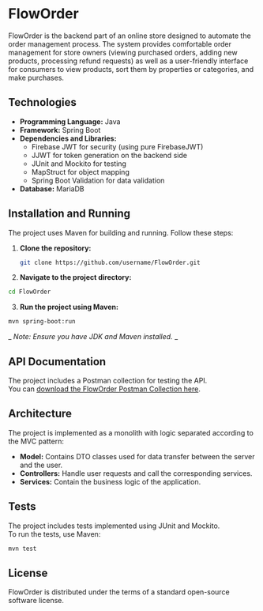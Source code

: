 # FlowOrder

FlowOrder is the backend part of an online store designed to automate the order management process. The system provides comfortable order management for store owners (viewing purchased orders, adding new products, processing refund requests) as well as a user-friendly interface for consumers to view products, sort them by properties or categories, and make purchases.

## Technologies

- **Programming Language:** Java
- **Framework:** Spring Boot
- **Dependencies and Libraries:**
  - Firebase JWT for security (using pure FirebaseJWT)
  - JJWT for token generation on the backend side
  - JUnit and Mockito for testing
  - MapStruct for object mapping
  - Spring Boot Validation for data validation
- **Database:** MariaDB

## Installation and Running

The project uses Maven for building and running. Follow these steps:

1. **Clone the repository:**

   ```bash
   git clone https://github.com/username/FlowOrder.git
   ```
2. **Navigate to the project directory:**

  ```bash
  cd FlowOrder
  ```
3. **Run the project using Maven:**

  ```bash
  mvn spring-boot:run
  ```
_ _Note: Ensure you have JDK and Maven installed._ _

## API Documentation

The project includes a Postman collection for testing the API.  
You can [download the FlowOrder Postman Collection here](./FlowOrder_preview.postman_collection.json).

## Architecture

The project is implemented as a monolith with logic separated according to the MVC pattern:

- **Model:** Contains DTO classes used for data transfer between the server and the user.
- **Controllers:** Handle user requests and call the corresponding services.
- **Services:** Contain the business logic of the application.

## Tests

The project includes tests implemented using JUnit and Mockito.  
To run the tests, use Maven:

  ```bash
  mvn test
  ```

## License
FlowOrder is distributed under the terms of a standard open-source software license.
